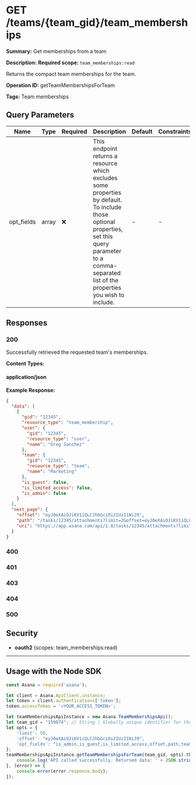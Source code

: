 # GET /teams/{team_gid}/team_memberships

**Summary:** Get memberships from a team

**Description:** <b>Required scope: </b><code>team_memberships:read</code>

Returns the compact team memberships for the team.

**Operation ID:** getTeamMembershipsForTeam

**Tags:** Team memberships

## Query Parameters

| Name | Type | Required | Description | Default | Constraints |
|------|------|----------|-------------|---------|-------------|
| opt_fields | array | ❌ | This endpoint returns a resource which excludes some properties by default. To include those optional properties, set this query parameter to a comma-separated list of the properties you wish to include. | - | - |

## Responses

### 200

Successfully retrieved the requested team's memberships.

**Content Types:**

#### application/json

**Example Response:**

```json
{
  "data": [
    {
      "gid": "12345",
      "resource_type": "team_membership",
      "user": {
        "gid": "12345",
        "resource_type": "user",
        "name": "Greg Sanchez"
      },
      "team": {
        "gid": "12345",
        "resource_type": "team",
        "name": "Marketing"
      },
      "is_guest": false,
      "is_limited_access": false,
      "is_admin": false
    }
  ],
  "next_page": {
    "offset": "eyJ0eXAiOJiKV1iQLCJhbGciOiJIUzI1NiJ9",
    "path": "/tasks/12345/attachments?limit=2&offset=eyJ0eXAiOJiKV1iQLCJhbGciOiJIUzI1NiJ9",
    "uri": "https://app.asana.com/api/1.0/tasks/12345/attachments?limit=2&offset=eyJ0eXAiOJiKV1iQLCJhbGciOiJIUzI1NiJ9"
  }
}
```

### 400
<reference>

### 401
<reference>

### 403
<reference>

### 404
<reference>

### 500
<reference>

## Security

- **oauth2** (scopes: team_memberships:read)


---

## Usage with the Node SDK

```javascript
const Asana = require('asana');

let client = Asana.ApiClient.instance;
let token = client.authentications['token'];
token.accessToken = '<YOUR_ACCESS_TOKEN>';

let teamMembershipsApiInstance = new Asana.TeamMembershipsApi();
let team_gid = "159874"; // String | Globally unique identifier for the team.
let opts = { 
    'limit': 50, 
    'offset': "eyJ0eXAiOJiKV1iQLCJhbGciOiJIUzI1NiJ9", 
    'opt_fields': "is_admin,is_guest,is_limited_access,offset,path,team,team.name,uri,user,user.name"
};
teamMembershipsApiInstance.getTeamMembershipsForTeam(team_gid, opts).then((result) => {
    console.log('API called successfully. Returned data: ' + JSON.stringify(result.data, null, 2));
}, (error) => {
    console.error(error.response.body);
});

```